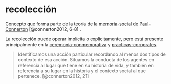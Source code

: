 # recolección

Concepto que forma parte de la teoría de la [memoria-social](memoria-social.md) de [Paul-Connerton](Paul-Connerton.md) [@connerton2012, 6-8] .

La recolección puede operar implícita o explícitamente, pero está presente principalmente en la [ceremonia-conmemorativa](ceremonia-conmemorativa.md) y [practicas-corporales](practicas-corporales.md).

 >
 > Identificamos una acción particular recordando al menos dos tipos de contexto de esa acción. Situamos la conducta de los agentes en referencia al lugar que tiene en su historia de vida, y también en referencia a su lugar en la historia y el contexto social al que pertenece. [@connerton2012, 21]
